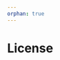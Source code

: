 ```yaml
---
orphan: true
---
```


# License

```{include} ../LICENSE

```
                                                                                                                                                                                                                                                                                                                                                                                                       